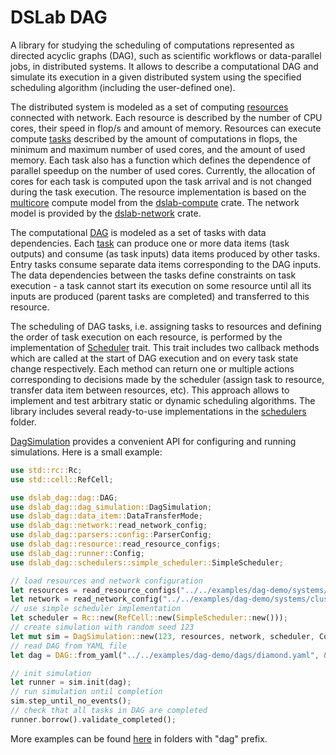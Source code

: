 # DSLab DAG

A library for studying the scheduling of computations represented as directed acyclic graphs (DAG), such as scientific workflows or data-parallel jobs, in distributed systems. It allows to describe a computational DAG and simulate its execution in a given distributed system using the specified scheduling algorithm (including the user-defined one).

The distributed system is modeled as a set of computing [resources](https://github.com/osukhoroslov/dslab/tree/main/crates/dslab-dag/src/resource.rs) connected with network. Each resource is described by the number of CPU cores, their speed in flop/s and amount of memory. Resources can execute compute [tasks](https://github.com/osukhoroslov/dslab/tree/main/crates/dslab-dag/src/task.rs) described by the amount of computations in flops, the minimum and maximum number of used cores, and the amount of used memory. Each task also has a function which defines the dependence of parallel speedup on the number of used cores. Currently, the allocation of cores for each task is computed upon the task arrival and is not changed during the task execution. The resource implementation is based on the [multicore](https://github.com/osukhoroslov/dslab/tree/main/crates/dslab-compute/src/multicore.rs) compute model from the [dslab-compute](https://github.com/osukhoroslov/dslab/tree/main/crates/dslab-compute) crate. The network model is provided by the [dslab-network](https://github.com/osukhoroslov/dslab/tree/main/crates/dslab-network) crate.

The computational [DAG](https://github.com/osukhoroslov/dslab/blob/main/crates/dslab-dag/src/dag.rs) is modeled as a set of tasks with data dependencies. Each [task](https://github.com/osukhoroslov/dslab/tree/main/crates/dslab-dag/src/task.rs) can produce one or more data items (task outputs) and consume (as task inputs) data items produced by other tasks. Entry tasks consume separate data items corresponding to the DAG inputs. The data dependencies between the tasks define constraints on task execution - a task cannot start its execution on some resource until all its inputs are produced (parent tasks are completed) and transferred to this resource.

The scheduling of DAG tasks, i.e. assigning tasks to resources and defining the order of task execution on each resource, is performed by the implementation of [Scheduler](https://github.com/osukhoroslov/dslab/blob/main/crates/dslab-dag/src/scheduler.rs) trait. This trait includes two callback methods which are called at the start of DAG execution and on every task state change respectively. Each method can return one or multiple actions corresponding to decisions made by the scheduler (assign task to resource, transfer data item between resources, etc). This approach allows to implement and test arbitrary static or dynamic scheduling algorithms. The library includes several ready-to-use implementations in the [schedulers](https://github.com/osukhoroslov/dslab/tree/main/crates/dslab-dag/src/schedulers) folder.

[DagSimulation](https://github.com/osukhoroslov/dslab/blob/main/crates/dslab-dag/src/dag_simulation.rs) provides a convenient API for configuring and running simulations. Here is a small example:

```rust
use std::rc::Rc;
use std::cell::RefCell;

use dslab_dag::dag::DAG;
use dslab_dag::dag_simulation::DagSimulation;
use dslab_dag::data_item::DataTransferMode;
use dslab_dag::network::read_network_config;
use dslab_dag::parsers::config::ParserConfig;
use dslab_dag::resource::read_resource_configs;
use dslab_dag::runner::Config;
use dslab_dag::schedulers::simple_scheduler::SimpleScheduler;

// load resources and network configuration
let resources = read_resource_configs("../../examples/dag-demo/systems/cluster-het-4-32cores.yaml");
let network = read_network_config("../../examples/dag-demo/systems/cluster-het-4-32cores.yaml");
// use simple scheduler implementation
let scheduler = Rc::new(RefCell::new(SimpleScheduler::new()));
// create simulation with random seed 123
let mut sim = DagSimulation::new(123, resources, network, scheduler, Config { data_transfer_mode: DataTransferMode::Direct, billing_interval: 1.0 });
// read DAG from YAML file
let dag = DAG::from_yaml("../../examples/dag-demo/dags/diamond.yaml", &ParserConfig::default());

// init simulation
let runner = sim.init(dag);
// run simulation until completion
sim.step_until_no_events();
// check that all tasks in DAG are completed
runner.borrow().validate_completed();
```

More examples can be found [here](https://github.com/osukhoroslov/dslab/tree/main/examples) in folders with "dag" prefix. 
